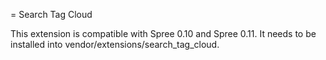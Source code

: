 = Search Tag Cloud

This extension is compatible with Spree 0.10 and Spree 0.11. It needs to be installed into vendor/extensions/search_tag_cloud.
